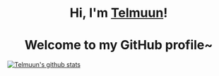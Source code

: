 <h1 align="center">Hi, I'm <a href="#">Telmuun</a>!</h1>
<h1 align="center">Welcome to my GitHub profile~</h1>

[![Telmuun's github stats](https://github-readme-stats.vercel.app/api?username=kyore&count_private=true&show_icons=true&theme=radical)](https://github.com/anuraghazra/github-readme-stats)

<!--
**kyore/kyore** is a ✨ _special_ ✨ repository because its `README.md` (this file) appears on your GitHub profile.


- 🔭 I’m currently working on ...
- 🌱 I’m currently learning ...
- 👯 I’m looking to collaborate on ...
- 🤔 I’m looking for help with ...
- 💬 Ask me about ...
- 📫 How to reach me: ...
- 😄 Pronouns: ...
- ⚡ Fun fact: ...
-->
